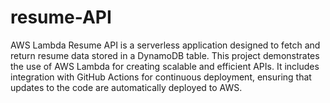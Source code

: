 # resume-API
AWS Lambda Resume API is a serverless application designed to fetch and return resume data stored in a DynamoDB table. This project demonstrates the use of AWS Lambda for creating scalable and efficient APIs. It includes integration with GitHub Actions for continuous deployment, ensuring that updates to the code are automatically deployed to AWS.
